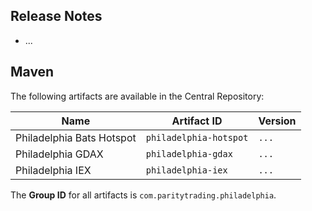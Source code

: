 ## Release Notes

- ...

## Maven

The following artifacts are available in the Central Repository:

Name                      | Artifact ID            | Version
--------------------------|------------------------|--------
Philadelphia Bats Hotspot | `philadelphia-hotspot` | `...`
Philadelphia GDAX         | `philadelphia-gdax`    | `...`
Philadelphia IEX          | `philadelphia-iex`     | `...`

The **Group ID** for all artifacts is `com.paritytrading.philadelphia`.
